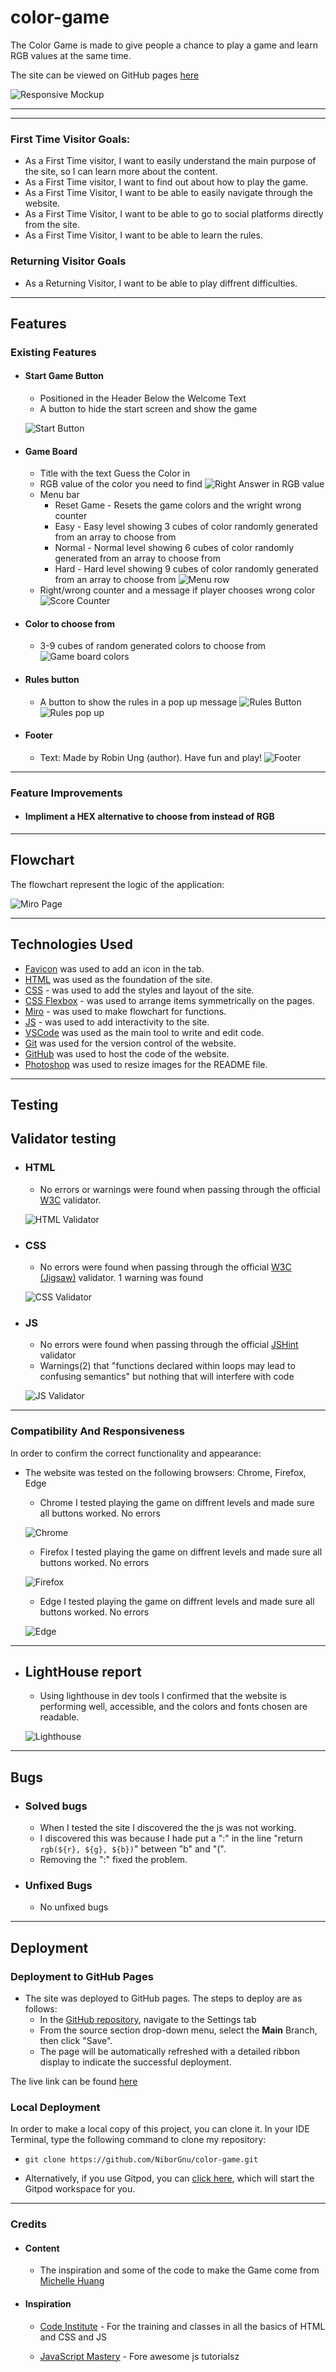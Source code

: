 # color-game

The Color Game is made to give people a chance to play a game and learn RGB values at the same time.

The site can be viewed on GitHub pages [here](https://niborgnu.github.io/color-game/)

![Responsive Mockup](documentation/all-devices-black.png)


---
---

### First Time Visitor Goals:
* As a First Time visitor, I want to easily understand the main purpose of the site, so I can learn more about the content.
* As a First Time visitor, I want to find out about how to play the game.
* As a First Time Visitor, I want to be able to easily navigate through the website.
* As a First Time Visitor, I want to be able to go to social platforms directly from the site.
* As a First Time Visitor, I want to be able to learn the rules.

### Returning Visitor Goals
* As a Returning Visitor, I want to be able to play diffrent difficulties.

---

## Features

### Existing Features

+ #### Start Game Button
    - Positioned in the Header Below the Welcome Text
    - A button to hide the start screen and show the game
    
    ![Start Button](documentation/start-game-button.png)


+ #### Game Board
    - Title with the text Guess the Color in
    - RGB value of the color you need to find
    ![Right Answer in RGB value](documentation/right-answer.png)
    - Menu bar
        * Reset Game - Resets the game colors and the wright wrong counter
        * Easy - Easy level showing 3 cubes of color randomly generated from an array to choose from
        * Normal - Normal level showing 6 cubes of color randomly generated from an array to choose from
        * Hard - Hard  level showing 9 cubes of color randomly generated from an array to choose from
        ![Menu row](documentation/menu-row.png)
    - Right/wrong counter and a message if player chooses wrong color
    ![Score Counter](documentation/right-wrong-counter.png)

+ #### Color to choose from
    - 3-9 cubes of random generated colors to choose from
    ![Game board colors](documentation/random-colors.png)

+ #### Rules button 
    - A button to show the rules in a pop up message
    ![Rules Button](documentation/rules-button.png)
    ![Rules pop up](documentation/rules-button-pop-up.png)

+ #### Footer 
    - Text: Made by Robin Ung (author). Have fun and play!
    ![Footer](documentation/footer.png)

---

### Feature Improvements
    
+ #### Impliment a HEX alternative to choose from instead of RGB

---

## Flowchart

The flowchart represent the logic of the application:

  ![Miro Page](documentation/color-game-flowchart.png)

---

## Technologies Used

- [Favicon](https://icons8.com/icons/set/witch) was    used to add an icon in the tab.
- [HTML](https://developer.mozilla.org/en-US/docs/Web/) was used as the foundation of the site.
- [CSS](https://developer.mozilla.org/en-US/docs/Web/) - was used to add the styles and layout of the   site.
- [CSS Flexbox](https://developer.mozilla.org/en-US/docs/Learn/CSS/CSS_layout/Flexbox) - was used to   arrange items symmetrically on the pages.
- [Miro](https://miro.com/) - was used to make flowchart for functions.
- [JS](https://www.w3schools.com/js/) - was used to add interactivity to the site.
- [VSCode](https://code.visualstudio.com/) was used as the main tool to write and edit code.
- [Git](https://git-scm.com/) was used for the version control of the website.
- [GitHub](https://github.com/) was used to host the   code of the website.
- [Photoshop](https://www.adobe.com/products/photoshop.html) was used to resize images for the README file.

---

## Testing

## Validator testing
+ ### HTML
    - No errors or warnings were found when passing through the official [W3C](https://validator.w3.org/) validator.
    
    ![HTML Validator](documentation/html-checker.png)

+ ### CSS
    - No errors were found when passing through the official [W3C (Jigsaw)](https://jigsaw.w3.org/css-validator/#validate_by_uri) validator. 1 warning was found 

    ![CSS Validator](documentation/css-checker.png)

+ ### JS
    - No errors were found when passing through the official [JSHint](https://jshint.com/) validator 
    - Warnings(2) that "functions declared within loops may lead to confusing semantics" but nothing that will interfere with code

    ![JS Validator](documentation/js-checker.png)

---

### Compatibility And Responsiveness

In order to confirm the correct functionality and appearance:


+ The website was tested on the following browsers: Chrome, Firefox, Edge

    - Chrome I tested playing the game on diffrent levels and made sure all buttons worked. No errors

    ![Chrome](documentation/chrome-test.png)

    - Firefox I tested playing the game on diffrent levels and made sure all buttons worked. No errors

    ![Firefox](documentation/firefox-test.png)

    - Edge I tested playing the game on diffrent levels and made sure all buttons worked. No errors

    ![Edge](documentation/edge-test.png)

---

+ ## LightHouse report

    - Using lighthouse in dev tools I confirmed that the website is performing well, accessible, and the colors and fonts chosen are readable.

    ![Lighthouse](documentation/lighthouse.png)

---

## Bugs

+ ### Solved bugs
    - When I tested the site I discovered the the js was not working.
    - I discovered this was because I hade put a ":" in the line "return `rgb(${r}, ${g}, ${b})`" between "b" and "(".
    - Removing the ":" fixed the problem.

+ ### Unfixed Bugs
    - No unfixed bugs

---

## Deployment

### Deployment to GitHub Pages

- The site was deployed to GitHub pages. The steps to deploy are as follows: 
  - In the [GitHub repository](https://github.com/NiborGnu/color-game), navigate to the Settings tab 
  - From the source section drop-down menu, select the **Main** Branch, then click "Save".
  - The page will be automatically refreshed with a detailed ribbon display to indicate the successful deployment.

The live link can be found [here](https://niborgnu.github.io/color-game/)

### Local Deployment

In order to make a local copy of this project, you can clone it.
In your IDE Terminal, type the following command to clone my repository:

- `git clone https://github.com/NiborGnu/color-game.git`

- Alternatively, if you use Gitpod, you can [click here](https://gitpod.io/#https://github.com/NiborGnu/color-game.git), which will start the Gitpod workspace for you.

---

### Credits
+ #### Content 
    - The inspiration and some of the code to make the Game come from [Michelle Huang](https://codepen.io/itsmhuang/pen/oxaReK)

+ #### Inspiration

    * [Code Institute](https://codeinstitute.net/) - For the training and classes in all the basics of HTML and CSS and JS
    
    * [JavaScript Mastery](https://www.youtube.com/c/javascriptmastery) - Fore awesome js tutorialsz